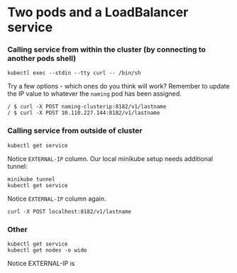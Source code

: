 # Two pods and a LoadBalancer service

### Calling service from within the cluster (by connecting to another pods shell)

    kubectl exec --stdin --tty curl -- /bin/sh

Try a few options - which ones do you think will work? Remember to update the IP value to whatever the `naming` pod has been assigned.

    / $ curl -X POST naming-clusterip:8182/v1/lastname
    / $ curl -X POST 10.110.227.144:8182/v1/lastname

### Calling service from outside of cluster
    
    kubectl get service

Notice `EXTERNAL-IP` column. Our local minikube setup needs additional tunnel:

    minikube tunnel
    kubectl get service

Notice `EXTERNAL-IP` column again.

    curl -X POST localhost:8182/v1/lastname

### Other

    kubectl get service
    kubectl get nodes -o wide

Notice EXTERNAL-IP is <none>